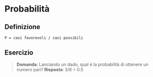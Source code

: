 # Probabilità

## Definizione
`P = casi favorevoli / casi possibili`

## Esercizio
> **Domanda**: Lanciando un dado, qual è la probabilità di ottenere un numero pari?
> **Risposta**: 3/6 = 0.5
